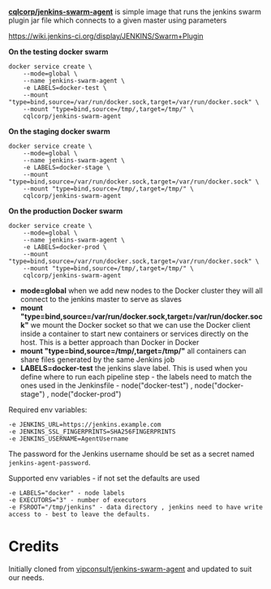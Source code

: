 
**[cqlcorp/jenkins-swarm-agent](https://hub.docker.com/r/cqlcorp/jenkins-swarm-agent)**  is simple image that runs the jenkins swarm plugin jar file which connects to a given master using parameters

https://wiki.jenkins-ci.org/display/JENKINS/Swarm+Plugin

**On the testing docker swarm**

	docker service create \
		--mode=global \
		--name jenkins-swarm-agent \
		-e LABELS=docker-test \
		--mount "type=bind,source=/var/run/docker.sock,target=/var/run/docker.sock" \
		--mount "type=bind,source=/tmp/,target=/tmp/" \
		cqlcorp/jenkins-swarm-agent

**On the staging docker swarm**

	docker service create \
		--mode=global \
		--name jenkins-swarm-agent \
		-e LABELS=docker-stage \
		--mount "type=bind,source=/var/run/docker.sock,target=/var/run/docker.sock" \
		--mount "type=bind,source=/tmp/,target=/tmp/" \
		cqlcorp/jenkins-swarm-agent
	
**On the production Docker swarm**

	docker service create \
		--mode=global \
		--name jenkins-swarm-agent \
		-e LABELS=docker-prod \
		--mount "type=bind,source=/var/run/docker.sock,target=/var/run/docker.sock" \
		--mount "type=bind,source=/tmp/,target=/tmp/" \
		cqlcorp/jenkins-swarm-agent
	
* **mode=global** when we add new nodes to the Docker cluster they will all connect to the jenkins master to serve as slaves
* **mount "type=bind,source=/var/run/docker.sock,target=/var/run/docker.sock"** we mount the Docker socket so that we can use the Docker client inside a container to start new containers or services directly on the host. This is a better approach than Docker in Docker
* **mount "type=bind,source=/tmp/,target=/tmp/"**  all containers can share files generated by the same Jenkins job
* **LABELS=docker-test**  the jenkins slave label. This is used when you define where to run each pipeline step - the labels need to match the ones used in the Jenkinsfile - node("docker-test") , node("docker-stage") , node("docker-prod")

Required env variables:

    -e JENKINS_URL=https://jenkins.example.com
    -e JENKINS_SSL_FINGERPRINTS=SHA256FINGERPRINTS
    -e JENKINS_USERNAME=AgentUsername

The password for the Jenkins username should be set as a secret named `jenkins-agent-password`.

Supported env variables - if not set the defaults are used

	-e LABELS="docker" - node labels
	-e EXECUTORS="3" - number of executors
	-e FSROOT="/tmp/jenkins" - data directory , jenkins need to have write access to - best to leave the defaults.


# Credits

Initially cloned from [vipconsult/jenkins-swarm-agent](https://github.com/vipconsult/dockerfiles/tree/master/jenkins-swarm-agent) and updated to suit our needs.

